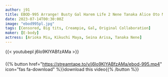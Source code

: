 ```yaml
---
author: j91
title: EBOD-995 Arrange! Busty Gal Harem Life 2 Nene Tanaka Alice Oto Maya Kikuchi Miu Arioka
date: 2023-07-14T00:30:00Z
image: "ebod995pl.jpg"
tags: [Censored, Big tits, Creampie, Gal, Original Collaboration]
maker: [E-body]
actress: [Arioka Miu, Kikuchi Maya, Seina Arisa, Tanaka Nene]
---
```



{{< youtubepl j6lo9KlYABfzAMa >}}
###

{{% button href="https://streamtape.to/v/j6lo9KlYABfzAMa/ebod-995.mp4" icon="fas fa-download" %}}download this video{{% /button %}}

